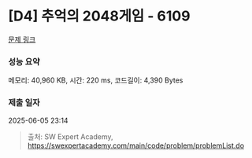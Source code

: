 # [D4] 추억의 2048게임 - 6109 

[문제 링크](https://swexpertacademy.com/main/code/problem/problemDetail.do?contestProbId=AWbrg9uabZsDFAWQ) 

### 성능 요약

메모리: 40,960 KB, 시간: 220 ms, 코드길이: 4,390 Bytes

### 제출 일자

2025-06-05 23:14



> 출처: SW Expert Academy, https://swexpertacademy.com/main/code/problem/problemList.do